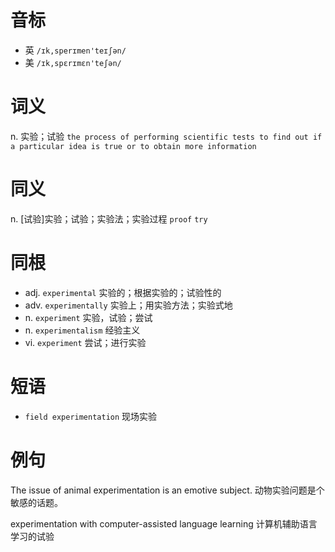 # 音标

- 英 `/ɪk,sperɪmen'teɪʃən/`
- 美 `/ɪk,spɛrɪmɛn'teʃən/`

# 词义

n. 实验；试验
`the process of performing scientific tests to find out if a particular idea is true or to obtain more information`

# 同义

n. [试验]实验；试验；实验法；实验过程
`proof` `try`

# 同根

- adj. `experimental` 实验的；根据实验的；试验性的
- adv. `experimentally` 实验上；用实验方法；实验式地
- n. `experiment` 实验，试验；尝试
- n. `experimentalism` 经验主义
- vi. `experiment` 尝试；进行实验

# 短语

- `field experimentation` 现场实验

# 例句

The issue of animal experimentation is an emotive subject.
动物实验问题是个敏感的话题。

experimentation with computer-assisted language learning
计算机辅助语言学习的试验


